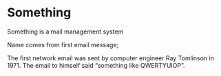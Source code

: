 # Something
Something is a mail management system

Name comes from first email message;

The first network email was sent by computer engineer Ray Tomlinson in 1971.
The email to himself said “something like QWERTYUIOP”.
